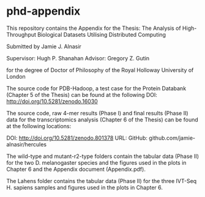 # phd-appendix

This repository contains the Appendix for the Thesis: The Analysis of High-Throughput Biological Datasets Utilising Distributed Computing

Submitted by
Jamie J. Alnasir

Supervisor: Hugh P. Shanahan
Advisor: Gregory Z. Gutin

for the degree of Doctor of Philosophy
of the
Royal Holloway University of London


The source code for PDB-Hadoop, a test case for the Protein Databank (Chapter 5 of the Thesis)
can be found at the following DOI: http://doi.org/10.5281/zenodo.16030


The source code, raw 4-mer results (Phase I) and final results (Phase II) data for the
transcriptomics analysis (Chapter 6 of the Thesis) can be found at the following
locations:

DOI: http://doi.org/10.5281/zenodo.801378
URL: GitHub: github.com/jamie-alnasir/hercules

The wild-type and mutant-r2-type folders contain the tabular data (Phase II) for the
two  D. melanogaster species and the figures used in the plots in Chapter 6
and the Appendix document (Appendix.pdf).

The Lahens folder contains the tabular data (Phase II) for the three IVT-Seq H. sapiens
samples and figures used in the plots in Chapter 6.


